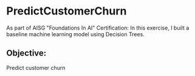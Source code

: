 # PredictCustomerChurn
As part of AISG "Foundations In AI" Certification:  In this exercise, I built a baseline machine learning model using Decision Trees. 

## Objective: 
Predict customer churn
